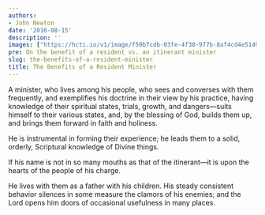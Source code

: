 ```yaml
---
authors:
- John Newton
date: '2016-08-15'
description: ''
images: ["https://hcti.io/v1/image/f59b7cdb-03fe-4f38-977b-8af4cd4e5149.png"]
pre: On the benefit of a resident vs. an itinerant minister
slug: the-benefits-of-a-resident-minister
title: The Benefits of a Resident Minister
---
```


A minister, who lives among his people, who sees and converses with them frequently, and exemplifies his doctrine in their view by his practice, having knowledge of their spiritual states, trials, growth, and dangers—suits himself to their various states, and, by the blessing of God, builds them up, and brings them forward in faith and holiness.

He is instrumental in forming their experience; he leads them to a solid, orderly, Scriptural knowledge of Divine things.

If his name is not in so many mouths as that of the itinerant—it is upon the hearts of the people of his charge.

He lives with them as a father with his children. His steady consistent behavior silences in some measure the clamors of his enemies; and the Lord opens him doors of occasional usefulness in many places.